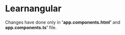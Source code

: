 # Learnangular
Changes have done  only in  **'app.components.html'** and **app.components.ts'** file.


